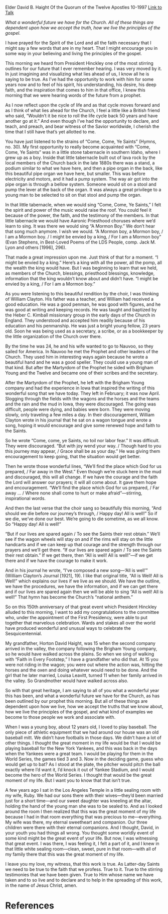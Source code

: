 Elder David B. Haight
Of the Quorum of the Twelve Apostles
10-1997
[Link to Talk](https://www.churchofjesuschrist.org/study/general-conference/1997/10/hymn-of-the-obedient-all-is-well?lang=eng)

_What a wonderful future we have for the Church. All of these things are dependent upon how we accept the truth, how we live the principles of the gospel._

I have prayed for the Spirit of the Lord and all the faith necessary that I might say a few words that are in my heart. That I might encourage you in some way in your believing and living the principles of the gospel.

This morning we heard from President Hinckley one of the most stirring outlines for our future that I ever remember hearing. I was very moved by it. In just imagining and visualizing what lies ahead of us, I know all he is saying to be true. As I’ve had the opportunity to work with him for some years now and to feel of his spirit, his understanding, his desire, his deep faith, and the inspiration that comes to him in that office, I knew this morning that we were hearing words of the future from a prophet.

As I now reflect upon the cycle of life and as that cycle moves forward and as I think of what lies ahead for the Church, I feel a little like a British friend who said, “Wouldn’t it be nice to roll the life cycle back 50 years and have another go at it.” And even though I’ve had the opportunity to declare, and teach, and preach, and bear witness of the Savior worldwide, I cherish the time that I still have that’s yet allotted to me.

You have just listened to the strains of “Come, Come, Ye Saints” (Hymns, no. 30). My first opportunity to really become acquainted with “Come, Come, Ye Saints” was in a little stone tabernacle in southern Idaho, where I grew up as a boy. Inside that little tabernacle built out of lava rock by the local members of the Church back in the late 1880s there was a stand, a podium similar to what we have here, and then a pipe organ in the back, like this beautiful pipe organ we have here, but smaller. This was before electricity and motors, and it had a pump system. The way air got into the pipe organ is through a bellow system. Someone would sit on a stool and pump the lever at the back of the organ. It was always a great privilege to a young man to be selected to sit on that stool and pump the organ.

In that little tabernacle, when we would sing “Come, Come, Ye Saints,” I felt the spirit and power of the music would raise the roof. You could feel it because of the power, the faith, and the testimony of the members. In that little tabernacle we would have Aaronic Priesthood choruses where we’d learn to sing. It was there we would sing “A Mormon Boy.” We don’t hear that song much anymore. I wish we would. “A Mormon boy, a Mormon boy, / I am a Mormon boy. / I might be envied by a king, / For I am a Mormon boy” (Evan Stephens, in Best-Loved Poems of the LDS People, comp. Jack M. Lyon and others [1996], 296).

That made a great impression upon me. Just think of that for a moment. “I might be envied by a king.” Here’s a king with all the power, all the pomp, all the wealth the king would have. But I was beginning to learn that we held, as members of the Church, blessings, priesthood blessings, knowledge, information that the king wouldn’t know about and didn’t have. “I might be envied by a king, / For I am a Mormon boy.”

As you were listening to this beautiful rendition by the choir, I was thinking of William Clayton. His father was a teacher, and William had received a good education. He was a good penman, he was good with figures, and he was good at writing and keeping records. He was taught and baptized by the Heber C. Kimball missionary group in the early days of the Church in England. They understood and accepted him readily because of his education and his penmanship. He was just a bright young fellow, 23 years old. Soon he was being used as a secretary, a scribe, or as a bookkeeper by the little organization of the Church over there.

By the time he was 24, he and his wife wanted to go to Nauvoo, so they sailed for America. In Nauvoo he met the Prophet and other leaders of the Church. They used him in interesting ways again because he wrote a beautiful hand and he was a good speller. They could use a young man of that kind. But after the Martyrdom of the Prophet he sided with Brigham Young and the Twelve and became one of their scribes and the secretary.

After the Martyrdom of the Prophet, he left with the Brigham Young company and had the experience in Iowa that inspired the writing of this wonderful song that we have today. They left in February; it was now April. Slogging through the fields with the wagons and the horses and the teams and the rain and the mud in Iowa, they were discouraged. The going was difficult, people were dying, and babies were born. They were moving slowly, only traveling a few miles a day. In their discouragement, William Clayton wrote in his journal that he sat on a wagon tongue and wrote a song, hoping it would encourage and give some renewed hope and faith to the Saints.

So he wrote “Come, come, ye Saints, no toil nor labor fear.” It was difficult. They were discouraged. “But with joy wend your way. / Though hard to you this journey may appear, / Grace shall be as your day.” He was giving them encouragement to keep going, that the situation would get better.

Then he wrote those wonderful lines, “We’ll find the place which God for us prepared, / Far away in the West.” Even though we’re stuck here in the mud and discouraged, this will all change. If we have the courage and the faith the Lord will answer our prayers; it will all come about. It gave them hope and encouragement. “We’ll find the place which God for us prepared, / Far away … / Where none shall come to hurt or make afraid”—stirring, inspirational words.

And then the last verse that the choir sang so beautifully this morning, “And should we die before our journey’s through, / Happy day! All is well!” So if we die, we’ve done our best. We’re going to die sometime, as we all know. So “Happy day! All is well!”

“But if our lives are spared again / To see the Saints their rest obtain.” We’ll see if the wagon wheels will stay on and if the rims will stay on the little handcarts and if we can keep up that courage and the strength through our prayers and we’ll get there. “If our lives are spared again / To see the Saints their rest obtain.” If we get there, then “All is well! All is well!”—if we get there and if we have the courage to make it work.

And in his journal he wrote, “I’ve composed a new song—‘All is well’” (William Clayton’s Journal [1921], 19). I like that original title, “All is Well! All is Well!” which explains our lives if we live as we should. We have the outline, we have the procedures, we have the information, and if we can get there and if our lives are spared again then we will be able to sing “All is well! All is well!” That hymn has become the Church’s “national anthem.”

So on this 150th anniversary of that great event which President Hinckley alluded to this morning, I want to add my congratulations to the committee who, under the appointment of the First Presidency, were able to put together that marvelous celebration. Wards and stakes all over the world have produced wonderful and unusual ways to celebrate the Sesquicentennial.

My grandfather, Horton David Haight, was 15 when the second company arrived in the valley, the company following the Brigham Young company, so he would have walked across the plains. So when we sing of walking with “Faith in Every Footstep,” I have a grandfather who did that. At 15 you were not riding in the wagon; you were out where the action was, hitting the horses and the oxen and doing whatever would need to be done. And the girl that he later married, Louisa Leavitt, turned 11 when her family arrived in the valley. So Grandmother would have walked across also.

So with that great heritage, I am saying to all of you what a wonderful year this has been, and what a wonderful future we have for the Church, as has been outlined by our prophet this morning. But all of these things are dependent upon how we live, how we accept the truths that we know about, how we live the principles of the gospel, and what kind of examples we become to those people we work and associate with.

When I was a young boy, about 12 years old, I loved to play baseball. The only piece of athletic equipment that we had around our house was an old baseball mitt. We didn’t have footballs in those days. We didn’t have a lot of other things. I thought the great moment in my life would be that I would be playing baseball for the New York Yankees, and this was back in the days when the Yankees were a great team. I would be playing for them in the World Series, the games tied 3 and 3. Now in the deciding game, guess who would get up to bat? As I stood at the plate, the pitcher would pitch the ball exactly where I’d want it, I’d knock it out of Yankee Stadium, and I would become the hero of the World Series. I thought that would be the great moment of my life. But I want you to know that that isn’t true.

A few years ago I sat in the Los Angeles Temple in a little sealing room with my wife, Ruby. We had our sons there with their wives—they’d been married just for a short time—and our sweet daughter was kneeling at the altar, holding the hand of the young man she was to be sealed to. And as I looked around the room I then realized that this was the great moment of my life because I had in that room everything that was precious to me—everything. My wife was there, my eternal sweetheart and companion. Our three children were there with their eternal companions. And I thought, David, in your youth you had things all wrong. You thought some worldly event of some kind might be the great event of your life. But now, I was witnessing that great event. I was there, I was feeling it, I felt a part of it, and I knew in that little white sealing room—clean, sweet, pure in that room—with all of my family there that this was the great moment of my life.

I leave you my love, my witness, that this work is true. As Latter-day Saints we need to be true to the faith that we profess. True to it. True to the stirring testimonies that we have been given. True to Him whose name we have taken and to so live and to declare and to help in the spreading of this work, in the name of Jesus Christ, amen.

# References
